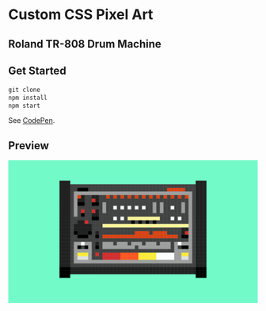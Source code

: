 # Custom CSS Pixel Art 
## Roland TR-808 Drum Machine

## Get Started

```
git clone
npm install
npm start
```

See [CodePen](https://codepen.io/ryankendrick/pen/GRyojMr).

## Preview

![Pixel Art Drum Machine.](https://github.com/RyanKendrick/pixelart-roland-tr808/blob/main/public/Roland-tr808.png?raw=true "Pixel Art Drum Machine.")